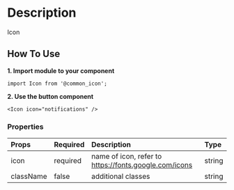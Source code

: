 # Description

Icon

## How To Use

**1. Import module to your component**
```node
import Icon from '@common_icon';
```

**2. Use the button component**

```node
<Icon icon="notifications" />
```

### Properties
| Props       | Required | Description | Type |
| :---        | :---     | :---        |:---  |
| icon       | required    | name of icon, refer to https://fonts.google.com/icons | string |
| className       | false    | additional classes | string |